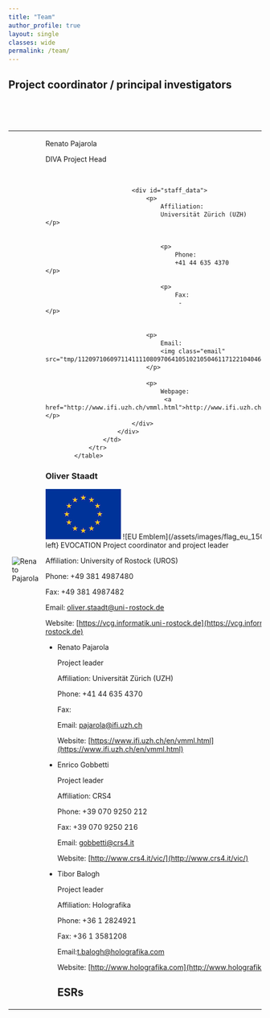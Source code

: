 ```yaml
---
title: "Team"
author_profile: true
layout: single
classes: wide
permalink: /team/
---
```


## Project coordinator / principal investigators



<a name="renato_pajarola"></a>		
	<table>				
	<tr>
		<td id="photo_cell">
			<img src="images/renato_pajarola.JPG"  alt="Renato Pajarola" />
		</td>
        	<td id="staff_info_cell">
						<div id="staff_info">
							<div id="staff_id">
								<p>
									<span id="staff_name">
								Renato Pajarola									</span>
								</p>
        <p> DIVA Project Head								</p>														
							</div>
							
							<div id="staff_data">
								<p>
									Affiliation:
									Universität Zürich (UZH)								</p>	
								
																
									<p>
										Phone: 
										+41 44 635 4370									</p>

									<p>
										Fax:				
										 - 									</p>

																
								<p>
									Email:
									<img class="email" src="tmp/112097106097114111108097064105102105046117122104046099104.png" />	
								</p>
								
								<p>
									Webpage:
									 <a href="http://www.ifi.uzh.ch/vmml.html">http://www.ifi.uzh.ch/vmml.html</a>								</p>
							</div>
						</div>
					</td>
				</tr>			
			</table>




### Oliver Staadt

<img src="/assets/images/flag_eu_150.jpg" alt="Oliver Staadt">
![EU Emblem](/assets/images/flag_eu_150.jpg){: .align-left}
  EVOCATION Project coordinator and project leader

  Affiliation: University of Rostock (UROS)

  Phone: +49 381 4987480

  Fax:	+49 381 4987482

  Email:  [oliver.staadt@uni-rostock.de](mailto:oliver.staadt@uni-rostock.de)

  Website: [https://vcg.informatik.uni-rostock.de](https://vcg.informatik.uni-rostock.de)

- Renato Pajarola

  Project leader

  Affiliation: Universität Zürich (UZH)

  Phone: +41 44 635 4370

  Fax:

  Email: [pajarola@ifi.uzh.ch](mailto:pajarola@ifi.uzh.ch) 

  Website: [https://www.ifi.uzh.ch/en/vmml.html](https://www.ifi.uzh.ch/en/vmml.html)

- Enrico Gobbetti

  Project leader

  Affiliation: CRS4

  Phone: +39 070 9250 212

  Fax:	+39 070 9250 216

  Email: [gobbetti@crs4.it](mailto:gobbetti@crs4.it)

  Website: [http://www.crs4.it/vic/](http://www.crs4.it/vic/)

- Tibor Balogh

  Project leader

  Affiliation: Holografika

  Phone: +36 1 2824921

  Fax:	+36 1 3581208

  Email:[t.balogh@holografika.com](mailto:t.balogh@holografika.com)  

  Website: [http://www.holografika.com](http://www.holografika.com)


  ## ESRs



<!--This is the base Jekyll theme. You can find out more info about customizing your Jekyll theme, as well as basic Jekyll usage documentation at [jekyllrb.com](https://jekyllrb.com/)

You can find the source code for Minima at GitHub:
[jekyll][jekyll-organization] /
[minima](https://github.com/jekyll/minima)

You can find the source code for Jekyll at GitHub:
[jekyll][jekyll-organization] /
[jekyll](https://github.com/jekyll/jekyll)


[jekyll-organization]: https://github.com/jekyll -->

